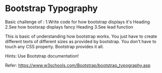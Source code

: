 # Bootstrap Typography

Basic challenge of :
1.Write code for how bootstrap displays it's Heading
2.See how bootsrap displays fancy Heading
3.See lead function

This is basic of understanding how bootstrap works. 
You just have to create different texts of different sizes as provided by bootstrap. 
You don't have to touch any CSS property. Bootstrap provides it all.

Hints: Use Bootstrap documentation!

Refer: https://www.w3schools.com/Bootstrap/bootstrap_typography.asp
